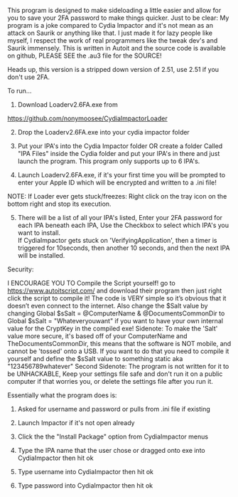 This program is designed to make sideloading a little easier and allow for you to save your 2FA password to make things quicker. Just to be clear: My program is a joke compared to Cydia Impactor and it's not mean as an attack on Saurik or anything like that. I just made it for lazy people like myself, I respect the work of real programmers like the tweak dev's and Saurik immensely. This is written in Autoit and the source code is available on github, PLEASE SEE the .au3 file for the SOURCE!

Heads up, this version is a stripped down version of 2.51, use 2.51 if you don't use 2FA.

To run...
1) Download Loaderv2.6FA.exe from

https://github.com/nonymoosee/CydiaImpactorLoader

2) Drop the Loaderv2.6FA.exe into your cydia impactor folder

3) Put your IPA's into the Cydia Impactor folder OR create a folder Called "IPA Files" inside the Cydia folder and put your IPA's in there and just launch the program. This program only supports up to 6 IPA's.

4) Launch Loaderv2.6FA.exe, if it's your first time you will be prompted to enter your Apple ID which will be encrypted and written to a .ini file!

NOTE: If Loader ever gets stuck/freezes: Right click on the tray icon on the bottom right and stop its execution.

5) There will be a list of all your IPA's listed, Enter your 2FA password for each IPA beneath each IPA, Use the Checkbox to select which IPA's you want to install.  
If CydiaImpactor gets stuck on 'VerifyingApplication', then a timer is triggered for 10seconds, then another 10 seconds, and then the next IPA will be installed. 


Security:

I ENCOURAGE YOU TO Compile the Script yourself! go to https://www.autoitscript.com/ and download their program then just right click the script to compile it! The code is VERY simple so it’s obvious that it doesn’t even connect to the internet.
Also change the $Salt value by changing Global $sSalt = @ComputerName & @DocumentsCommonDir to Global $sSalt = "Whateveryouwant" if you want to have your own internal value for the CryptKey in the compiled exe!
Sidenote: To make the 'Salt' value more secure, it's based off of your ComputerName and TheDocumentsCommonDir, this means that the software is NOT mobile, and cannot be 'tossed' onto a USB. If you want to do that you need to compile it yourself and define the $sSalt value to something static aka "123456789whatever"
Second Sidenote: The program is not written for it to be UNHACKABLE, Keep your settings file safe and don't run it on a public computer if that worries you, or delete the settings file after you run it.


Essentially what the program does is:

1) Asked for username and password or pulls from .ini file if existing

2) Launch Impactor if it's not open already

3) Click the the "Install Package" option from CydiaImpactor menus

4) Type the IPA name that the user chose or dragged onto exe into CydiaImpactor then hit ok

5) Type username into CydiaImpactor then hit ok

6) Type password into CydiaImpactor then hit ok

